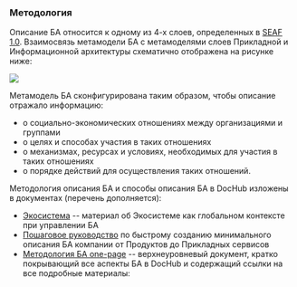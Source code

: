 ### Методология

Описание БА относится к одному из 4-х слоев, определенных в [SEAF 1.0](../../../../README.md). Взаимосвязь метамодели БА с метамоделями слоев Прикладной и Информационной архитектуры схематично отображена на рисунке ниже:

![](ba-ea_links.png)

Метамодель БА сконфигурирована таким образом, чтобы описание отражало информацию:
* о социально-экономических отношениях между организациями и группами
* о целях и способах участия в таких отношениях
* о механизмах, ресурсах и условиях, необходимых для участия в таких отношениях
* о порядке действий для осуществления таких отношений.


Методология описания БА и способы описания БА в DocHub изложены в документах (перечень дополняется):
* [Экосистема](/docs/seaf.ba.seaf.ba.method) -- материал об Экосистеме как глобальном контексте при управлении БА
* [Пошаговое руководство](/docs/seaf.ba.tutorial) по быстрому созданию минимального описания БА компании от Продуктов до Прикладных сервисов
* [Методология БА one-page](/docs/seaf.ba.main) -- верхнеуровневый документ, кратко покрывающий все аспекты БА в DocHub и содержащий ссылки на все подробные материалы:


